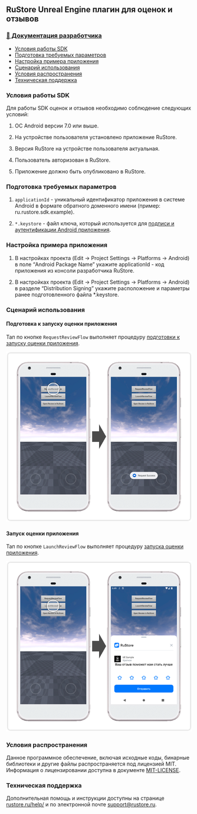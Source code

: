 ## RuStore Unreal Engine плагин для оценок и отзывов

### [🔗 Документация разработчика][10]

- [Условия работы SDK](#Условия-работы-SDK)
- [Подготовка требуемых параметров](#Подготовка-требуемых-параметров)
- [Настройка примера приложения](#Настройка-примера-приложения)
- [Сценарий использования](#Сценарий-использования)
- [Условия распространения](#Условия-распространения)
- [Техническая поддержка](#Техническая-поддержка)


### Условия работы SDK

Для работы SDK оценок и отзывов необходимо соблюдение следующих условий:

1. ОС Android версии 7.0 или выше.

2. На устройстве пользователя установлено приложение RuStore.

3. Версия RuStore на устройстве пользователя актуальная.

4. Пользователь авторизован в RuStore.

5. Приложение должно быть опубликовано в RuStore.


### Подготовка требуемых параметров

1. `applicationId` - уникальный идентификатор приложения в системе Android в формате обратного доменного имени (пример: ru.rustore.sdk.example).

2. `*.keystore` - файл ключа, который используется для [подписи и аутентификации Android приложения](https://www.rustore.ru/help/developers/publishing-and-verifying-apps/app-publication/apk-signature/).


### Настройка примера приложения

1. В настройках проекта (Edit → Project Settings → Platforms → Android) в поле “Android Package Name” укажите applicationId - код приложения из консоли разработчика RuStore.

2. В настройках проекта (Edit → Project Settings → Platforms → Android) в разделе “Distribution Signing” укажите расположение и параметры ранее подготовленного файла *.keystore.


### Сценарий использования

#### Подготовка к запуску оценки приложения

Тап по кнопке `RequestReviewFlow` выполняет процедуру [подготовки к запуску оценки приложения][20].

![Подготовка к запуску оценки приложения](images/01_request_review_flow.png)


#### Запуск оценки приложения

Тап по кнопке `LaunchReviewFlow` выполняет процедуру [запуска оценки приложения][30].

![Запуск оценки приложения](images/02_launch_review_flow.png)


### Условия распространения

Данное программное обеспечение, включая исходные коды, бинарные библиотеки и другие файлы распространяется под лицензией MIT. Информация о лицензировании доступна в документе [MIT-LICENSE](../MIT-LICENSE.txt).


### Техническая поддержка

Дополнительная помощь и инструкции доступны на странице [rustore.ru/help/](https://www.rustore.ru/help/) и по электронной почте [support@rustore.ru](mailto:support@rustore.ru).

[10]: https://www.rustore.ru/help/sdk/reviews-ratings/unreal/9-0-1
[20]: https://www.rustore.ru/help/sdk/reviews-ratings/unreal/9-0-1#prestart
[30]: https://www.rustore.ru/help/sdk/reviews-ratings/unreal/9-0-1#start
